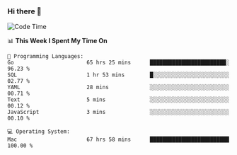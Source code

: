 ### Hi there 👋

<!--
**CrazyCollin/crazycollin** is a ✨ _special_ ✨ repository because its `README.md` (this file) appears on your GitHub profile.

Here are some ideas to get you started:

- 🔭 I’m currently working on ...
- 🌱 I’m currently learning ...
- 👯 I’m looking to collaborate on ...
- 🤔 I’m looking for help with ...
- 💬 Ask me about ...
- 📫 How to reach me: ...
- 😄 Pronouns: ...
- ⚡ Fun fact: ...
-->

<!--START_SECTION:waka-->
![Code Time](http://img.shields.io/badge/Code%20Time-2%2C292%20hrs%2038%20mins-blue)

📊 **This Week I Spent My Time On** 

```text
💬 Programming Languages: 
Go                       65 hrs 25 mins      ████████████████████████░   96.23 % 
SQL                      1 hr 53 mins        █░░░░░░░░░░░░░░░░░░░░░░░░   02.77 % 
YAML                     28 mins             ░░░░░░░░░░░░░░░░░░░░░░░░░   00.71 % 
Text                     5 mins              ░░░░░░░░░░░░░░░░░░░░░░░░░   00.12 % 
JavaScript               3 mins              ░░░░░░░░░░░░░░░░░░░░░░░░░   00.10 % 

💻 Operating System: 
Mac                      67 hrs 58 mins      █████████████████████████   100.00 % 
```


<!--END_SECTION:waka-->
